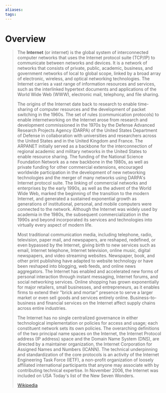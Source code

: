 ```yaml
---
aliases: 
tags:
---
```

# Overview

> The **Internet** (or internet) is the global system of interconnected computer networks that uses the Internet protocol suite (TCP/IP) to communicate between networks and devices. It is a network of networks that consists of private, public, academic, business, and government networks of local to global scope, linked by a broad array of electronic, wireless, and optical networking technologies. The Internet carries a vast range of information resources and services, such as the interlinked hypertext documents and applications of the World Wide Web (WWW), electronic mail, telephony, and file sharing.
>
> The origins of the Internet date back to research to enable time-sharing of computer resources and the development of packet switching in the 1960s. The set of rules (communication protocols) to enable internetworking on the Internet arose from research and development commissioned in the 1970s by the Defense Advanced Research Projects Agency (DARPA) of the United States Department of Defense in collaboration with universities and researchers across the United States and in the United Kingdom and France. The ARPANET initially served as a backbone for the interconnection of regional academic and military networks in the United States to enable resource sharing. The funding of the National Science Foundation Network as a new backbone in the 1980s, as well as private funding for other commercial extensions, encouraged worldwide participation in the development of new networking technologies and the merger of many networks using DARPA's Internet protocol suite. The linking of commercial networks and enterprises by the early 1990s, as well as the advent of the World Wide Web, marked the beginning of the transition to the modern Internet, and generated a sustained exponential growth as generations of institutional, personal, and mobile computers were connected to the network. Although the Internet was widely used by academia in the 1980s, the subsequent commercialization in the 1990s and beyond incorporated its services and technologies into virtually every aspect of modern life.
>
> Most traditional communication media, including telephone, radio, television, paper mail, and newspapers, are reshaped, redefined, or even bypassed by the Internet, giving birth to new services such as email, Internet telephone, Internet television, online music, digital newspapers, and video streaming websites. Newspaper, book, and other print publishing have adapted to website technology or have been reshaped into blogging, web feeds, and online news aggregators. The Internet has enabled and accelerated new forms of personal interaction through instant messaging, Internet forums, and social networking services. Online shopping has grown exponentially for major retailers, small businesses, and entrepreneurs, as it enables firms to extend their "brick and mortar" presence to serve a larger market or even sell goods and services entirely online. Business-to-business and financial services on the Internet affect supply chains across entire industries.
>
> The Internet has no single centralized governance in either technological implementation or policies for access and usage; each constituent network sets its own policies. The overarching definitions of the two principal name spaces on the Internet, the Internet Protocol address (IP address) space and the Domain Name System (DNS), are directed by a maintainer organization, the Internet Corporation for Assigned Names and Numbers (ICANN). The technical underpinning and standardization of the core protocols is an activity of the Internet Engineering Task Force (IETF), a non-profit organization of loosely affiliated international participants that anyone may associate with by contributing technical expertise. In November 2006, the Internet was included on USA Today's list of the New Seven Wonders.
>
> [Wikipedia](https://en.wikipedia.org/wiki/Internet)

